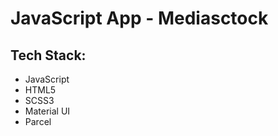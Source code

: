 # JavaScript App - Mediasctock
## Tech Stack:  
* JavaScript  
* HTML5  
* SCSS3  
* Material UI  
* Parcel
